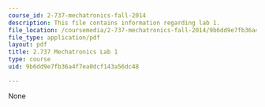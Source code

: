 ```yaml
---
course_id: 2-737-mechatronics-fall-2014
description: This file contains information regarding lab 1.
file_location: /coursemedia/2-737-mechatronics-fall-2014/9b6dd9e7fb36a4f7ea0dcf143a56dc48_MIT2_737F14_Lab1.pdf
file_type: application/pdf
layout: pdf
title: 2.737 Mechatronics Lab 1
type: course
uid: 9b6dd9e7fb36a4f7ea0dcf143a56dc48

---
```

None